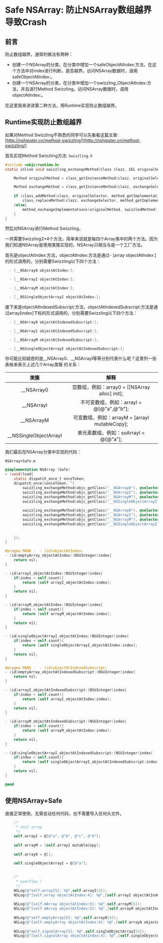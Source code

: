 # Safe NSArray: 防止NSArray数组越界导致Crash

## 前言
防止数组越界，通常的做法有两种：
* 创建一个NSArray的分类，在分类中增加一个safeObjectAtIndex:方法，在这个方法中对index进行判断，是否越界。访问NSArray数据时，调用safeObjectAtIndex:。
* 创建一个NSArray的分类，在分类中增加一个swizzling_ObjectAtIndex:方法，并且进行Method Swizzling。访问NSArray数据时，调用objectAtIndex:。

在这里我来讲讲第二种方法，用Runtime实现防止数组越界。

## Runtime实现防止数组越界
如果对Method Swizzling不熟悉的同学可以先看看这篇文章:[http://nshipster.cn/method-swizzling/](http://nshipster.cn/method-swizzling/)

首先实现Method Swizzling方法:
`Swizzling.h`

```objective-c
#include <objc/runtime.h>
static inline void swizzling_exchangeMethod(Class clazz, SEL originalSelector, SEL exchangeSelector) {

    Method originalMethod = class_getInstanceMethod(clazz, originalSelector);

    Method exchangeMethod = class_getInstanceMethod(clazz, exchangeSelector);
    
    if (class_addMethod(clazz, originalSelector, method_getImplementation(swizzledMethod), method_getTypeEncoding(swizzledMethod))) {
        class_replaceMethod(clazz, exchangeSelector, method_getImplementation(originalMethod), method_getTypeEncoding(originalMethod));
    }else{
        method_exchangeImplementations(originalMethod, swizzledMethod);
    }
}
```



然后对NSArray进行Method Swizzling，

一共需要Swizzling2*4个方法，简单来说就是每四个Array类中的两个方法。因为我们知道NSArray是使用类簇实现的，NSArray只相当与是一个工厂方法。

首先是objectAtIndex:方法，objectAtIndex:方法是通过- [array objectAtIndex:]的形式调用的，分别需要Swizzling以下四个方法：
```objective-c
  - [__NSArray0 objectAtIndex:];

  - [__NSArrayI objectAtIndex:];

  - [__NSArrayM objectAtIndex:];

  - [__NSSingleObjectArrayI objectAtIndex:];
```
接下来是objectAtIndexedSubscript:方法，objectAtIndexedSubscript:方法是通过array[index]下标的形式调用的，分别需要Swizzling以下四个方法：
```objective-c
  - [__NSArray0 objectAtIndexedSubscript:];

  - [__NSArrayI objectAtIndexedSubscript:];

  - [__NSArrayM objectAtIndexedSubscript:];

  - [__NSSingleObjectArrayI objectAtIndexedSubscript:];
```
你可能比较疑惑的是__NSArray0、__NSArrayI等等分别代表什么呢？这里列一张表格来表示上述几个Array类簇 的关系：

|           类簇           |                   解释                    |
| :--------------------: | :-------------------------------------: |
|       __NSArray0       | 空数组，例如：array0 = [[NSArray alloc] init]; |
|       __NSArrayI       |     不可变数组，例如：arrayI = @[@"a",@"b"];     |
|       __NSArrayM       | 可变数组，例如：arrayM = [arrayI mutableCopy];  |
| __NSSingleObjectArrayI |      单元素数组，例如：soArrayI = @[@"a"];       |



我们最后在NSArray分类中实现的代码：

  `NSArray+Safe.m`

```objective-c
@implementation NSArray (Safe)
+ (void)load{
    static dispatch_once_t onceToken;
    dispatch_once(&onceToken, ^{
        swizzling_exchangeMethod(objc_getClass("__NSArray0"), @selector(objectAtIndex:), @selector(emptyArray_objectAtIndex:));
        swizzling_exchangeMethod(objc_getClass("__NSArrayI"), @selector(objectAtIndex:), @selector(arrayI_objectAtIndex:));
        swizzling_exchangeMethod(objc_getClass("__NSArrayM"), @selector(objectAtIndex:), @selector(arrayM_objectAtIndex:));
        swizzling_exchangeMethod(objc_getClass("__NSSingleObjectArrayI"), @selector(objectAtIndex:), @selector(singleObjectArrayI_objectAtIndex:));
        
        swizzling_exchangeMethod(objc_getClass("__NSArray0"), @selector(objectAtIndexedSubscript:), @selector(emptyArray_objectAtIndexedSubscript:));
        swizzling_exchangeMethod(objc_getClass("__NSArrayI"), @selector(objectAtIndexedSubscript:), @selector(arrayI_objectAtIndexedSubscript:));
        swizzling_exchangeMethod(objc_getClass("__NSArrayM"), @selector(objectAtIndexedSubscript:), @selector(arrayM_objectAtIndexedSubscript:));
        swizzling_exchangeMethod(objc_getClass("__NSSingleObjectArrayI"), @selector(objectAtIndex:), @selector(singleObjectArrayI_objectAtIndexedSubscript:));
        
        
    });
}

#pragma MARK -  - (id)objectAtIndex:
- (id)emptyArray_objectAtIndex:(NSUInteger)index{
    return nil;
}

- (id)arrayI_objectAtIndex:(NSUInteger)index{
    if(index < self.count){
        return [self arrayI_objectAtIndex:index];
    }
    return nil;
}

- (id)arrayM_objectAtIndex:(NSUInteger)index{
    if(index < self.count){
        return [self arrayM_objectAtIndex:index];
    }
    return nil;
}

- (id)singleObjectArrayI_objectAtIndex:(NSUInteger)index{
    if(index < self.count){
        return [self singleObjectArrayI_objectAtIndex:index];
    }
    return nil;
}

#pragma MARK -  - (id)objectAtIndexedSubscript:
- (id)emptyArray_objectAtIndexedSubscript:(NSUInteger)index{
    return nil;
}

- (id)arrayI_objectAtIndexedSubscript:(NSUInteger)index{
    if(index < self.count){
        return [self arrayI_objectAtIndex:index];
    }
    return nil;
}

- (id)arrayM_objectAtIndexedSubscript:(NSUInteger)index{
    if(index < self.count){
        return [self arrayM_objectAtIndex:index];
    }
    return nil;
}

- (id)singleObjectArrayI_objectAtIndexedSubscript:(NSUInteger)index{
    if(index < self.count){
        return [self singleObjectArrayI_objectAtIndexedSubscript:index];
    }
    return nil;
}

@end

```



## 使用NSArray+Safe

直接正常使用，无需变动任何代码，也不需要导入任何头文件。

```objective-c
    /*
     * init array
     */
    self.arrayI = @[@"a", @"b", @"c", @"d"];
    
    self.arrayM = [self.arrayI mutableCopy];
    
    self.array0 = @[];
    
    self.singleObjectArrayI = @[@"a"];
    
    
    /*
     * overflow !
     */
    NSLog(@"self.array[5]: %@",self.arrayI[4]);
    NSLog(@"[self.array objectAtIndex:4]: %@",[self.arrayI objectAtIndex:4]);
    
    NSLog(@"[self.mArray objectAtIndex:5]: %@",self.arrayM[5]);
    NSLog(@"[self.mArray objectAtIndex:5]: %@",[self.arrayM objectAtIndex:5]);
    
    NSLog(@"self.emptyArray[5]: %@",self.array0[4]);
    NSLog(@"[self.emptyArray objectAtIndex:4]: %@",[self.array0 objectAtIndex:4]);
    
    NSLog(@"self.signalArray[5]: %@",self.singleObjectArrayI[4]);
    NSLog(@"[self.signalArray objectAtIndex:4]: %@",[self.singleObjectArrayI objectAtIndex:4]);
```